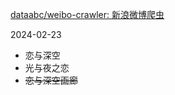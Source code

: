 [dataabc/weibo-crawler: 新浪微博爬虫](https://github.com/dataabc/weibo-crawler) 


2024-02-23
- 恋与深空
- 光与夜之恋
- ~~恋与深空画廊~~ 

